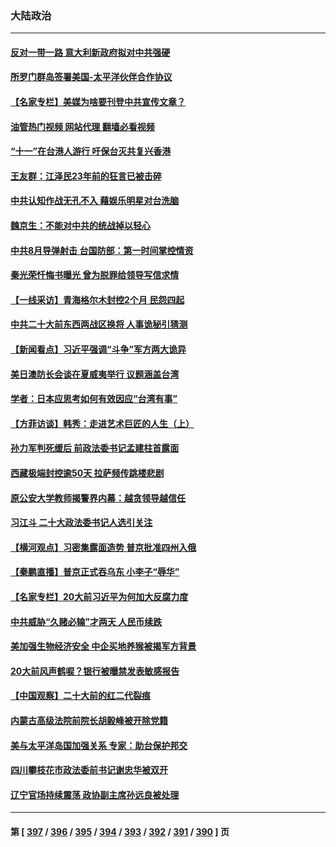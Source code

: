 ### 大陆政治
---
#### [反对一带一路 意大利新政府拟对中共强硬](../../pages/ncid277/n13836853.md?10020445) 
#### [所罗门群岛签署美国-太平洋伙伴合作协议](../../pages/ncid277/n13836866.md?10020445) 
#### [【名家专栏】美媒为啥要刊登中共宣传文章？](../../pages/ncid277/n13836801.md?10020445) 
#### [油管热门视频 网站代理 翻墙必看视频](http://209.222.30.114:81/youtube.html?10020445)
#### [“十一”在台港人游行 吁保台灭共复兴香港](../../pages/ncid277/n13836819.md?10020445) 
#### [王友群：江泽民23年前的狂言已被击碎](../../pages/ncid277/n13836529.md?10020445) 
#### [中共认知作战无孔不入 藉娱乐明星对台洗脑](../../pages/ncid277/n13836744.md?10020445) 
#### [魏京生：不能对中共的统战掉以轻心](../../pages/ncid277/n13836743.md?10020445) 
#### [中共8月导弹射击 台国防部：第一时间掌控情资](../../pages/ncid277/n13836672.md?10020445) 
#### [秦光荣忏悔书曝光 曾为脱罪给领导写信求情](../../pages/ncid277/n13836690.md?10020445) 
#### [【一线采访】青海格尔木封控2个月 民怨四起](../../pages/ncid277/n13836720.md?10020445) 
#### [中共二十大前东西两战区换将 人事诡秘引猜测](../../pages/ncid277/n13836700.md?10020445) 
#### [【新闻看点】习近平强调“斗争”军方两大诡异](../../pages/ncid277/n13836385.md?10020445) 
#### [美日澳防长会谈在夏威夷举行 议题涵盖台湾](../../pages/ncid277/n13836618.md?10020445) 
#### [学者：日本应思考如何有效因应“台湾有事”](../../pages/ncid277/n13836569.md?10020445) 
#### [【方菲访谈】韩秀：走进艺术巨匠的人生（上）](../../pages/ncid277/n13836429.md?10020445) 
#### [孙力军判死缓后 前政法委书记孟建柱首露面](../../pages/ncid277/n13836573.md?10020445) 
#### [西藏极端封控逾50天 拉萨频传跳楼悲剧](../../pages/ncid277/n13836551.md?10020445) 
#### [原公安大学教师揭警界内幕：越贪领导越信任](../../pages/ncid277/n13836547.md?10020445) 
#### [习江斗 二十大政法委书记人选引关注](../../pages/ncid277/n13836416.md?10020445) 
#### [【横河观点】习密集露面造势 普京批准四州入俄](../../pages/ncid277/n13836438.md?10020445) 
#### [【秦鹏直播】普京正式吞乌东 小李子“辱华”](../../pages/ncid277/n13836434.md?10020445) 
#### [【名家专栏】20大前习近平为何加大反腐力度](../../pages/ncid277/n13836224.md?10020445) 
#### [中共威胁“久赌必输”才两天 人民币续跌](../../pages/ncid277/n13836354.md?10020445) 
#### [美加强生物经济安全 中企买地养猴被揭军方背景](../../pages/ncid277/n13836141.md?10020445) 
#### [20大前风声鹤唳？银行被曝禁发表敏感报告](../../pages/ncid277/n13836336.md?10020445) 
#### [【中国观察】二十大前的红二代裂痕](../../pages/ncid277/n13836118.md?10020445) 
#### [内蒙古高级法院前院长胡毅峰被开除党籍](../../pages/ncid277/n13836147.md?10020445) 
#### [美与太平洋岛国加强关系 专家：助台保护邦交](../../pages/ncid277/n13836095.md?10020445) 
#### [四川攀枝花市政法委前书记谢忠华被双开](../../pages/ncid277/n13836111.md?10020445) 
#### [辽宁官场持续震荡 政协副主席孙远良被处理](../../pages/ncid277/n13836012.md?10020445) 

---
#### 第 [ [397](./397.md?10020445) / [396](./396.md?10020445) / [395](./395.md?10020445) / [394](./394.md?10020445) / [393](./393.md?10020445) / [392](./392.md?10020445) / [391](./391.md?10020445) / [390](./390.md?10020445) ] 页
